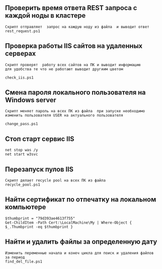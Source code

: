 ##  Проверить время ответа REST запроса с каждой ноды в кластере 
```
Скрипт отправляет  запрос на каждую ноду из файла  и выводит ответ 
rest_request.ps1
```

##  Проверка  работы  IIS сайтов  на удаленных серверах 
```
Скрипт проверят  работу всех сайтов на ПК и выводит информацию
для удобства те что не работают выводит другиим цветом

check_iis.ps1
```

## Смена пароля локального пользователя на Windows server 
```
Скрипт меняет пароль на всех ПК из файла  при запуске необходимо 
изменить пользователя USER на актуального пользователя

change_pass.ps1
```

## Стоп старт сервис IIS
```
net stop was /y
net start w3svc
```
## Перезапуск пулов IIS 
```
Скрипт делает recycle pool на всех ПК из файла 
recycle_pool.ps1
```
## Найти сертификат по отпечатку на локальном компьютере
```
$thumbprint = "79d393ae4613f755"
Get-ChildItem -Path Cert:\LocalMachine\My | Where-Object { $_.Thumbprint -eq $thumbprint }

```

## Найти и удалить файлы за определенную дату 
```
Изменить переменные начала и конеч цикла для поиск и удаления файлов за период
find_del_file.ps1
```
